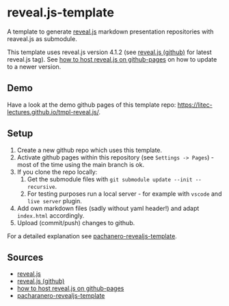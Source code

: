 # reveal.js-template

A template to generate [reveal.js](https://revealjs.com/) markdown presentation repositories with reaveal.js as submodule.

This template uses reveal.js version 4.1.2 (see [reveal.js (github)](https://github.com/hakimel/reveal.js) for latest reveal.js tag).
See [how to host reveal.js on github-pages](https://martinomensio.medium.com/how-to-host-reveal-js-slides-on-github-pages-and-have-a-tidy-repository-1a363944c38d) on how to update to a newer version.

## Demo

Have a look at the demo github pages of this template repo: <https://litec-lectures.github.io/tmpl-reveal.js/>.

## Setup

1. Create a new github repo which uses this template.
2. Activate github pages within this repository (see `Settings -> Pages`) - most of the time using the main branch is ok.
3. If you clone the repo locally:
   1. Get the submodule files with `git submodule update --init --recursive`.
   2. For testing purposes run a local server - for example with `vscode` and `live server` plugin.
4. Add own markdown files (sadly without yaml header!) and adapt `index.html` accordingly.
5. Upload (commit/push) changes to github.

For a detailed explanation see [pachanero-revealjs-template](https://github.com/pacharanero/create-new-revealjs-template).

## Sources

- [reveal.js](https://revealjs.com/)
- [reveal.js (github)](https://github.com/hakimel/reveal.js)
- [how to host reveal.js on github-pages](https://martinomensio.medium.com/how-to-host-reveal-js-slides-on-github-pages-and-have-a-tidy-repository-1a363944c38d)
- [pacharanero-revealjs-template](https://github.com/pacharanero/create-new-revealjs-template)

